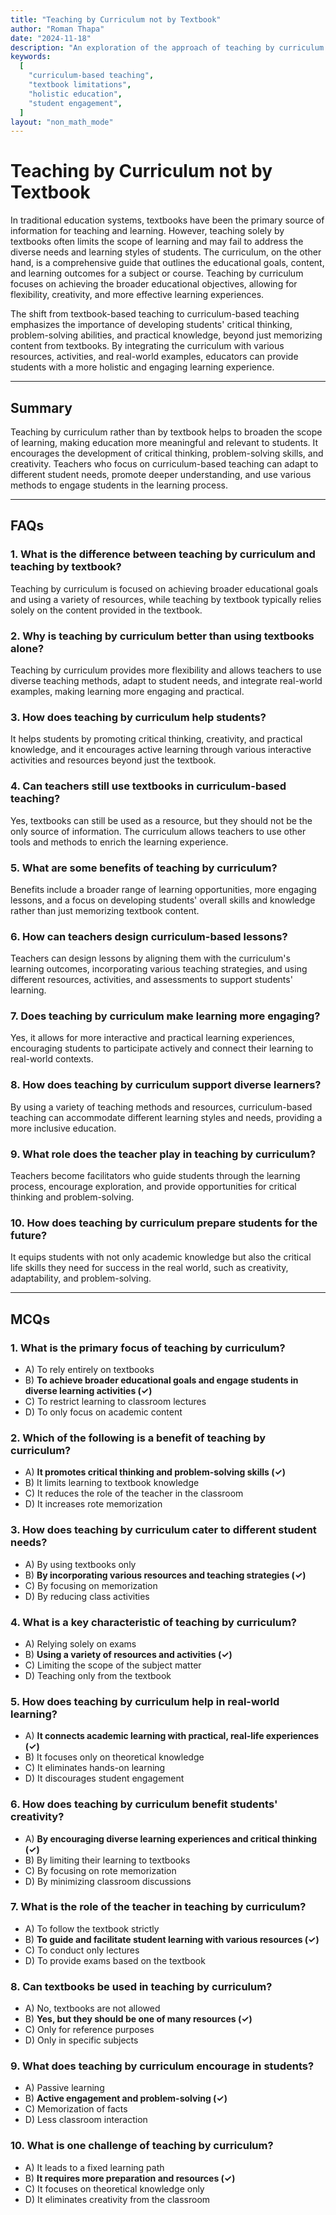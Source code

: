 ```yaml
---
title: "Teaching by Curriculum not by Textbook"
author: "Roman Thapa"
date: "2024-11-18"
description: "An exploration of the approach of teaching by curriculum rather than relying solely on textbooks."
keywords:
  [
    "curriculum-based teaching",
    "textbook limitations",
    "holistic education",
    "student engagement",
  ]
layout: "non_math_mode"
---
```


# Teaching by Curriculum not by Textbook

In traditional education systems, textbooks have been the primary source of information for teaching and learning. However, teaching solely by textbooks often limits the scope of learning and may fail to address the diverse needs and learning styles of students. The curriculum, on the other hand, is a comprehensive guide that outlines the educational goals, content, and learning outcomes for a subject or course. Teaching by curriculum focuses on achieving the broader educational objectives, allowing for flexibility, creativity, and more effective learning experiences.

The shift from textbook-based teaching to curriculum-based teaching emphasizes the importance of developing students' critical thinking, problem-solving abilities, and practical knowledge, beyond just memorizing content from textbooks. By integrating the curriculum with various resources, activities, and real-world examples, educators can provide students with a more holistic and engaging learning experience.

---

## Summary

Teaching by curriculum rather than by textbook helps to broaden the scope of learning, making education more meaningful and relevant to students. It encourages the development of critical thinking, problem-solving skills, and creativity. Teachers who focus on curriculum-based teaching can adapt to different student needs, promote deeper understanding, and use various methods to engage students in the learning process.

---

## FAQs

### 1. What is the difference between teaching by curriculum and teaching by textbook?

Teaching by curriculum is focused on achieving broader educational goals and using a variety of resources, while teaching by textbook typically relies solely on the content provided in the textbook.

### 2. Why is teaching by curriculum better than using textbooks alone?

Teaching by curriculum provides more flexibility and allows teachers to use diverse teaching methods, adapt to student needs, and integrate real-world examples, making learning more engaging and practical.

### 3. How does teaching by curriculum help students?

It helps students by promoting critical thinking, creativity, and practical knowledge, and it encourages active learning through various interactive activities and resources beyond just the textbook.

### 4. Can teachers still use textbooks in curriculum-based teaching?

Yes, textbooks can still be used as a resource, but they should not be the only source of information. The curriculum allows teachers to use other tools and methods to enrich the learning experience.

### 5. What are some benefits of teaching by curriculum?

Benefits include a broader range of learning opportunities, more engaging lessons, and a focus on developing students' overall skills and knowledge rather than just memorizing textbook content.

### 6. How can teachers design curriculum-based lessons?

Teachers can design lessons by aligning them with the curriculum's learning outcomes, incorporating various teaching strategies, and using different resources, activities, and assessments to support students' learning.

### 7. Does teaching by curriculum make learning more engaging?

Yes, it allows for more interactive and practical learning experiences, encouraging students to participate actively and connect their learning to real-world contexts.

### 8. How does teaching by curriculum support diverse learners?

By using a variety of teaching methods and resources, curriculum-based teaching can accommodate different learning styles and needs, providing a more inclusive education.

### 9. What role does the teacher play in teaching by curriculum?

Teachers become facilitators who guide students through the learning process, encourage exploration, and provide opportunities for critical thinking and problem-solving.

### 10. How does teaching by curriculum prepare students for the future?

It equips students with not only academic knowledge but also the critical life skills they need for success in the real world, such as creativity, adaptability, and problem-solving.

---

## MCQs

### 1. What is the primary focus of teaching by curriculum?

- A) To rely entirely on textbooks
- B) **To achieve broader educational goals and engage students in diverse learning activities (✓)**
- C) To restrict learning to classroom lectures
- D) To only focus on academic content

### 2. Which of the following is a benefit of teaching by curriculum?

- A) **It promotes critical thinking and problem-solving skills (✓)**
- B) It limits learning to textbook knowledge
- C) It reduces the role of the teacher in the classroom
- D) It increases rote memorization

### 3. How does teaching by curriculum cater to different student needs?

- A) By using textbooks only
- B) **By incorporating various resources and teaching strategies (✓)**
- C) By focusing on memorization
- D) By reducing class activities

### 4. What is a key characteristic of teaching by curriculum?

- A) Relying solely on exams
- B) **Using a variety of resources and activities (✓)**
- C) Limiting the scope of the subject matter
- D) Teaching only from the textbook

### 5. How does teaching by curriculum help in real-world learning?

- A) **It connects academic learning with practical, real-life experiences (✓)**
- B) It focuses only on theoretical knowledge
- C) It eliminates hands-on learning
- D) It discourages student engagement

### 6. How does teaching by curriculum benefit students' creativity?

- A) **By encouraging diverse learning experiences and critical thinking (✓)**
- B) By limiting their learning to textbooks
- C) By focusing on rote memorization
- D) By minimizing classroom discussions

### 7. What is the role of the teacher in teaching by curriculum?

- A) To follow the textbook strictly
- B) **To guide and facilitate student learning with various resources (✓)**
- C) To conduct only lectures
- D) To provide exams based on the textbook

### 8. Can textbooks be used in teaching by curriculum?

- A) No, textbooks are not allowed
- B) **Yes, but they should be one of many resources (✓)**
- C) Only for reference purposes
- D) Only in specific subjects

### 9. What does teaching by curriculum encourage in students?

- A) Passive learning
- B) **Active engagement and problem-solving (✓)**
- C) Memorization of facts
- D) Less classroom interaction

### 10. What is one challenge of teaching by curriculum?

- A) It leads to a fixed learning path
- B) **It requires more preparation and resources (✓)**
- C) It focuses on theoretical knowledge only
- D) It eliminates creativity from the classroom
